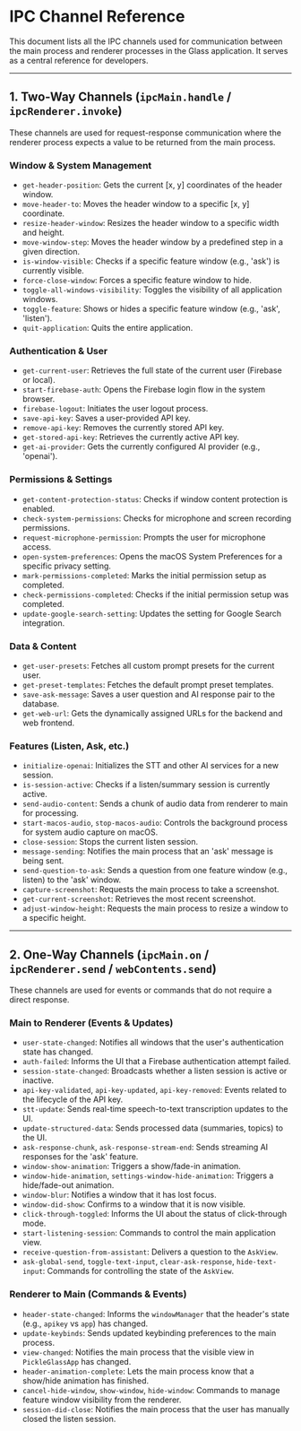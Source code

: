# IPC Channel Reference

This document lists all the IPC channels used for communication between the main process and renderer processes in the Glass application. It serves as a central reference for developers.

---

## 1. Two-Way Channels (`ipcMain.handle` / `ipcRenderer.invoke`)

These channels are used for request-response communication where the renderer process expects a value to be returned from the main process.

### Window & System Management
- `get-header-position`: Gets the current [x, y] coordinates of the header window.
- `move-header-to`: Moves the header window to a specific [x, y] coordinate.
- `resize-header-window`: Resizes the header window to a specific width and height.
- `move-window-step`: Moves the header window by a predefined step in a given direction.
- `is-window-visible`: Checks if a specific feature window (e.g., 'ask') is currently visible.
- `force-close-window`: Forces a specific feature window to hide.
- `toggle-all-windows-visibility`: Toggles the visibility of all application windows.
- `toggle-feature`: Shows or hides a specific feature window (e.g., 'ask', 'listen').
- `quit-application`: Quits the entire application.

### Authentication & User
- `get-current-user`: Retrieves the full state of the current user (Firebase or local).
- `start-firebase-auth`: Opens the Firebase login flow in the system browser.
- `firebase-logout`: Initiates the user logout process.
- `save-api-key`: Saves a user-provided API key.
- `remove-api-key`: Removes the currently stored API key.
- `get-stored-api-key`: Retrieves the currently active API key.
- `get-ai-provider`: Gets the currently configured AI provider (e.g., 'openai').

### Permissions & Settings
- `get-content-protection-status`: Checks if window content protection is enabled.
- `check-system-permissions`: Checks for microphone and screen recording permissions.
- `request-microphone-permission`: Prompts the user for microphone access.
- `open-system-preferences`: Opens the macOS System Preferences for a specific privacy setting.
- `mark-permissions-completed`: Marks the initial permission setup as completed.
- `check-permissions-completed`: Checks if the initial permission setup was completed.
- `update-google-search-setting`: Updates the setting for Google Search integration.

### Data & Content
- `get-user-presets`: Fetches all custom prompt presets for the current user.
- `get-preset-templates`: Fetches the default prompt preset templates.
- `save-ask-message`: Saves a user question and AI response pair to the database.
- `get-web-url`: Gets the dynamically assigned URLs for the backend and web frontend.

### Features (Listen, Ask, etc.)
- `initialize-openai`: Initializes the STT and other AI services for a new session.
- `is-session-active`: Checks if a listen/summary session is currently active.
- `send-audio-content`: Sends a chunk of audio data from renderer to main for processing.
- `start-macos-audio`, `stop-macos-audio`: Controls the background process for system audio capture on macOS.
- `close-session`: Stops the current listen session.
- `message-sending`: Notifies the main process that an 'ask' message is being sent.
- `send-question-to-ask`: Sends a question from one feature window (e.g., listen) to the 'ask' window.
- `capture-screenshot`: Requests the main process to take a screenshot.
- `get-current-screenshot`: Retrieves the most recent screenshot.
- `adjust-window-height`: Requests the main process to resize a window to a specific height.

---

## 2. One-Way Channels (`ipcMain.on` / `ipcRenderer.send` / `webContents.send`)

These channels are used for events or commands that do not require a direct response.

### Main to Renderer (Events & Updates)
- `user-state-changed`: Notifies all windows that the user's authentication state has changed.
- `auth-failed`: Informs the UI that a Firebase authentication attempt failed.
- `session-state-changed`: Broadcasts whether a listen session is active or inactive.
- `api-key-validated`, `api-key-updated`, `api-key-removed`: Events related to the lifecycle of the API key.
- `stt-update`: Sends real-time speech-to-text transcription updates to the UI.
- `update-structured-data`: Sends processed data (summaries, topics) to the UI.
- `ask-response-chunk`, `ask-response-stream-end`: Sends streaming AI responses for the 'ask' feature.
- `window-show-animation`: Triggers a show/fade-in animation.
- `window-hide-animation`, `settings-window-hide-animation`: Triggers a hide/fade-out animation.
- `window-blur`: Notifies a window that it has lost focus.
- `window-did-show`: Confirms to a window that it is now visible.
- `click-through-toggled`: Informs the UI about the status of click-through mode.
- `start-listening-session`: Commands to control the main application view.
- `receive-question-from-assistant`: Delivers a question to the `AskView`.
- `ask-global-send`, `toggle-text-input`, `clear-ask-response`, `hide-text-input`: Commands for controlling the state of the `AskView`.

### Renderer to Main (Commands & Events)
- `header-state-changed`: Informs the `windowManager` that the header's state (e.g., `apikey` vs `app`) has changed.
- `update-keybinds`: Sends updated keybinding preferences to the main process.
- `view-changed`: Notifies the main process that the visible view in `PickleGlassApp` has changed.
- `header-animation-complete`: Lets the main process know that a show/hide animation has finished.
- `cancel-hide-window`, `show-window`, `hide-window`: Commands to manage feature window visibility from the renderer.
- `session-did-close`: Notifies the main process that the user has manually closed the listen session.